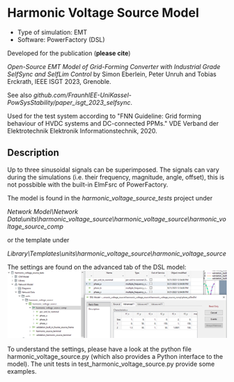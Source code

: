 # Harmonic Voltage Source Model

- Type of simulation: EMT
- Software: PowerFactory (DSL)

Developed for the publication (**please cite**)

*Open-Source EMT Model of Grid-Forming Converter with Industrial Grade SelfSync and SelfLim Control* by Simon Eberlein, Peter Unruh and Tobias Erckrath, IEEE ISGT 2023, Grenoble.

See also *github.com/FraunhIEE-UniKassel-PowSysStability/paper_isgt_2023_selfsync*.

Used for the test system according to
"FNN Guideline: Grid forming behaviour of HVDC systems and DC-connected 
PPMs." VDE Verband der Elektrotechnik Elektronik Informationstechnik, 2020.
## Description

Up to three sinusoidal signals can be superimposed. The signals can vary during the simulations (i.e. their frequency, magnitude, angle, offset), this is not possbible with the built-in ElmFsrc of PowerFactory. 

The model is found in the *harmonic_voltage_source_tests* project under 

*Network Model\Network Data\units\harmonic_voltage_source\harmonic_voltage_source\harmonic_voltage_source_comp*

or the template under

*Library\Templates\units\harmonic_voltage_source\harmonic_voltage_source*

The settings are found on the advanced tab of the DSL model:
![](dsl_settings.png) 

To understand the settings, please have a look at the python file harmonic_voltage_source.py (which also provides a Python interface to the model).
The unit tests in test_harmonic_voltage_source.py provide some examples.



